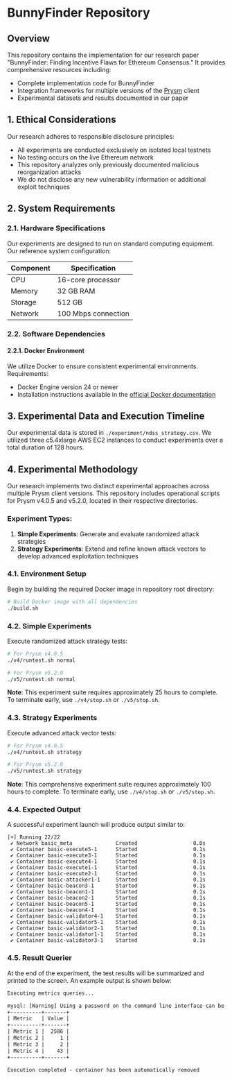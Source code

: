 # BunnyFinder Repository

## Overview

This repository contains the implementation for our research paper "BunnyFinder: Finding Incentive Flaws for Ethereum Consensus." It provides comprehensive resources including:

- Complete implementation code for BunnyFinder
- Integration frameworks for multiple versions of the [Prysm](https://github.com/OffchainLabs/prysm) client
- Experimental datasets and results documented in our paper

## 1. Ethical Considerations

Our research adheres to responsible disclosure principles:

- All experiments are conducted exclusively on isolated local testnets
- No testing occurs on the live Ethereum network
- This repository analyzes only previously documented malicious reorganization attacks
- We do not disclose any new vulnerability information or additional exploit techniques

## 2. System Requirements

### 2.1. Hardware Specifications

Our experiments are designed to run on standard computing equipment. Our reference system configuration:

| Component | Specification       |
| --------- | ------------------- |
| CPU       | 16-core processor   |
| Memory    | 32 GB RAM           |
| Storage   | 512 GB              |
| Network   | 100 Mbps connection |

### 2.2. Software Dependencies

#### 2.2.1. Docker Environment

We utilize Docker to ensure consistent experimental environments. Requirements:

- Docker Engine version 24 or newer
- Installation instructions available in the [official Docker documentation](https://docs.docker.com/engine/install/)

## 3. Experimental Data and Execution Timeline

Our experimental data is stored in `./experiment/ndss_strategy.csv`. We utilized three c5.4xlarge AWS EC2 instances to conduct experiments over a total duration of 128 hours.

## 4. Experimental Methodology

Our research implements two distinct experimental approaches across multiple Prysm client versions. This repository includes operational scripts for Prysm v4.0.5 and v5.2.0, located in their respective directories.

### Experiment Types:

1. **Simple Experiments**: Generate and evaluate randomized attack strategies
2. **Strategy Experiments**: Extend and refine known attack vectors to develop advanced exploitation techniques

### 4.1. Environment Setup

Begin by building the required Docker image in repository root directory:

```bash
# Build Docker image with all dependencies
./build.sh
```

### 4.2. Simple Experiments

Execute randomized attack strategy tests:

```bash
# For Prysm v4.0.5
./v4/runtest.sh normal

# For Prysm v5.2.0
./v5/runtest.sh normal
```

**Note**: This experiment suite requires approximately 25 hours to complete. To terminate early, use `./v4/stop.sh` or `./v5/stop.sh`.

### 4.3. Strategy Experiments

Execute advanced attack vector tests:

```bash
# For Prysm v4.0.5
./v4/runtest.sh strategy

# For Prysm v5.2.0
./v5/runtest.sh strategy
```

**Note**: This comprehensive experiment suite requires approximately 100 hours to complete. To terminate early, use `./v4/stop.sh` or `./v5/stop.sh`.

### 4.4. Expected Output

A successful experiment launch will produce output similar to:

```
[+] Running 22/22
 ✔ Network basic_meta              Created                  0.0s
 ✔ Container basic-execute5-1      Started                  0.1s
 ✔ Container basic-execute3-1      Started                  0.1s
 ✔ Container basic-execute4-1      Started                  0.1s
 ✔ Container basic-execute1-1      Started                  0.1s
 ✔ Container basic-execute2-1      Started                  0.1s
 ✔ Container basic-attacker1-1     Started                  0.1s
 ✔ Container basic-beacon3-1       Started                  0.1s
 ✔ Container basic-beacon1-1       Started                  0.1s
 ✔ Container basic-beacon2-1       Started                  0.1s
 ✔ Container basic-beacon5-1       Started                  0.1s
 ✔ Container basic-beacon4-1       Started                  0.1s
 ✔ Container basic-validator4-1    Started                  0.1s
 ✔ Container basic-validator5-1    Started                  0.1s
 ✔ Container basic-validator2-1    Started                  0.1s
 ✔ Container basic-validator1-1    Started                  0.1s
 ✔ Container basic-validator3-1    Started                  0.1s
```

### 4.5. Result Querier

At the end of the experiment, the test results will be summarized and printed to the screen. An example output is shown below:

```txt
Executing metrics queries...

mysql: [Warning] Using a password on the command line interface can be insecure.
+----------+-------+
| Metric   | Value |
+----------+-------+
| Metric 1 |  2586 |
| Metric 2 |     1 |
| Metric 3 |     2 |
| Metric 4 |    43 |
+----------+-------+

Execution completed - container has been automatically removed
```
